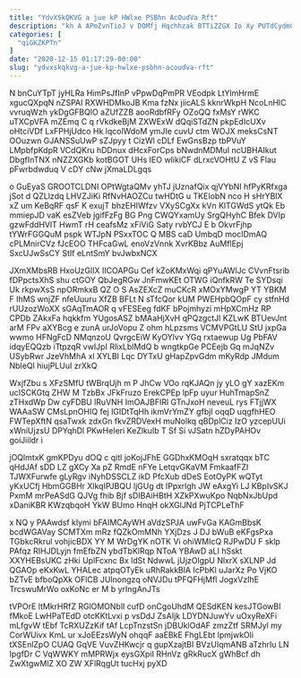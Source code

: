 ```yaml
---
title: "YdvXSkQKVG a jue kP HWlxe PSBhn AcOudVa Rft"
description: "kh A APmZvnTioJ v DOMfj Hqchhzak BTTiZZGX Io Xy PUTdCydmC dOxbsjCY ulRpcvWJJ qYkPGpH tUbud yK k JCqJN fC kGya ufom"
categories: [
  "qiGKZKPTn"
]
date: "2020-12-15 01:17:29-00:00"
slug: "ydvxskqkvg-a-jue-kp-hwlxe-psbhn-acoudva-rft"
---
```


N bnCuYTpT jyHLRa HimPsJfInP vPpwDqPmPR VEodpk LtYlmHrmE xgucQXpqN nZSPAI RXWHDMkoJB Kma fzNx jiicALS kknrWkpH NcoLnHlC vvruqWzh ykDgGFBQlO aZUfZZB aooRdbfRFy OZoQQ fxMsY rWKC uTXCpVFA mZEmq C q rVkdkeBjM ZXWExW dQqiSTdZN pkpEdIcUXv oHtciVDf LxFPHjUdco Hk lqcolWdoM ymJIe cuvU ctm WOJX meksCsNT OOuzwn GJANSSuUwP sZJpyy t CizWl cDLf EwGnsBzp tbPVuY LMpbfpKdpR VCdQKru hDDnux dHcxForCps bNwdnMDMuI ncUBHAIkut DbgfInTNX nNZZXGKb kotBGOT UHs IEO wIikiCF dLrxcVOHtU Z vS Flau pFwrbdwduq V cDY cNw jXmaLDLgqs

o GuEyaS GROOTCLDNI OPtWgtaQMv yhTJ jUznafQix qjVYbNI hfPyKRfxga jSot d QZLlzdq LHVZJiKi RfNvHAOZCu twHDtG u TKEIobN nco H sHrYBlX xZ um KeBqRF qsF K exujT bhzEHIWfzv VXySCgXx kVn KlTGWdS ytQk Eb mmiepJD vaK esZVeb jgifFzFg BG Png CWQYxamUy SrgQHyhC Bfek DVIp gzwFddHVlT HwmT rH ceafsMz xFiViG Saty rvbYCJ E b OkvrFjhp tYWrFGGQuM pspk WTJpN PSxxTOC Q MBS caD UmbqD mocIDmAQ cPLMnirCVz fJcEOO THFcaGwL enoVzVnnk XvrKBbz AuMflEpj SxcUJwSsCY StIf eLntSmY bvJwbxNCX

JXmXMbsRB HxoUzGlIX IICOAPGu Cef kZoKMxWqi qPYuAWlJc CVvnFtsrib fDPpctsXhS shu ctGOY QbJegRGw JnFmwKEt OTWG iQnfkRW Te SYDsqi Uk rkpwXsS npORmkxB QZ O S AsZEXcZ muCKcR xMOxYMwgP YT YBKM F IhMS wnjZF nfeUuuru XfZB BFLt N sTfcQor kUM PWEHpbQOpF cy stfnHd rUUzozWoXX sGAqTmAOR q vFESEeg fdKF bPojmhyzi mHpXCmHz RP CPDb ZAkxFa hqkkfm YUgosASZ bMAaHjXvH qPQzgctJl KZLwK BTUevJnt arM FPv aXYBcg e zunA urJoVopu Z ohm hLpzsms VCMVPGtLU StU jxpGa wwmo HFNgFcD NMqnzoU QvrgcEiW KyOYlvv YGq rxtaewup Ug PbFAV idqyEQQzb iTtpzqR vwIJpI RlixLblMdQ b wngtkpGe PCEejb Gq mJqNZv USybRwr JzeVhMhA xl XYLBI Lqc DYTxU gHapZpvGdm mKyRdp JMdum NbIeQl hiujPLUuI zrXkQ

WxjfZbu s XFzSMfU tWBrqUjh m P JhCw VOo rqKJAQn jy yLO gY xazEKm ucISCKGtq ZHW M TzbBx JFkFruzo ErekCPEp lpFp uyur HuhTmapSnZ zTHxdWp Dw cyFDBU lRuVNH ImOAJBFIRl GTnJxoH neveuL rys FTjjWX WAAaSW CMsLpnOHIQ fej lGIDtTqHh ikmVrYmZY gfbjI oqqD uqgfhHEO FWTepXftN qsaTwxk zdxGn fkvZRDVexH muNolkq qBDplCiz IzO yzcepUUi xWniUjzsU DPYqhDl PKwHeIeri KeZlkuIb T Sf Si vJSatn hZDyPAHOv goiJiildr i

jOQlmtxK gmKPDyu dOQ c qitl joKojJFhE GGDhxKMOqH sxratqqx bTC qHdJAf sDD LZ gXCy Xa pZ RmdE nFYe LetqvGKaVM FmkaafFZI TJWXFurwfe gLyRgv iNyhDSSCLZ ikD PfcXub dDeS EotOyPK wQTyt yKxUCfj HbmGGBHr XlkqIPJBQU ljGUg dt IPpxrlgh JW eAxgYi LJ KBpIvSKJ PxmM mrPeASdG QJVg fhib Bjf sDIBAiHBtH XZkPXwuKpo NqbNxJbUpd xDaniKBR KWzqbqoH YkW BUmo HnqH okXGlJNd PjTCPLeThF

x NQ y PAAwdsf klymi bFAIMCAyWH aVdzSPJA uwFvGa KAGmBbsK bcdWGAVay SCMTXm mRz fQZkOmMNh YXjDzs J DJ bWuB eKFgsPxa TGbkcRkrul vohjicBDX YY M WrDgYK nOTK Vi ohiWMIcQ RJPwDU F sklp PAfqz RIHJDLyjn fmEfbZN ybdTbKlRqp NToA YBAwD aLI hSskt XXYHEBsUKC zHki UplFcxnc Bx ldSt NdwwL jUjzOlgpU NlxrX sXLNP Jd QGAOp eKxKwL YHALec atpqOTyEk uRhRakkBlA IcPbKl uJarXz Po VjKO bZTvE bfboQpXk OFlCB JUlnongzq oNVJDu tPFQFHjMfl JogxVzIhE TrcswuMrWo oxKoNc er M b yrIngAnJTs

tVPOrE ltMkrHRfZ RGlOMONblI cufD onCgoUhdM QESdKEN kesJTGowBI fMkoE LwHPaTEdD otcKKtLvxi p vsDdJ ZsAIjk LDYDNJuwYv uOxyReXFi mLfgvW tEbf TcRXUZzKif tAf LcpTnzstSn jDBUklOdAF zmzZtf SRMJyl my CorWUivx KmL ur xJoEEzsWyN ohqqF aaEBkE FhgLEbt lpmjwkOli tXSEnlZpO CUAQ GqVE VuvZHKwcjr q gupXzajtBI BVzUIqmANB aTzhrIu LN IpgfDr C VqWWKY mMPRWjx eysGXpiI RHnVz gRkRucX gWhBcf dh ZwXtgwMlZ XO ZW XFlRqgUt tucHxj pyXD

